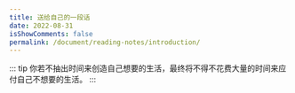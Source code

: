 ```yaml
---
title: 送给自己的一段话
date: 2022-08-31
isShowComments: false
permalink: /document/reading-notes/introduction/
---
```


::: tip
你若不抽出时间来创造自己想要的生活，最终将不得不花费大量的时间来应付自己不想要的生活。
:::
